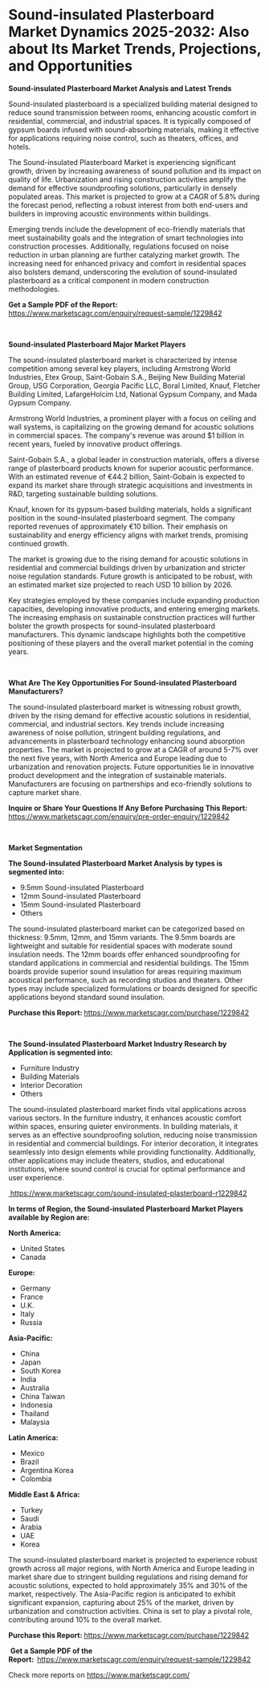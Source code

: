 <p><h1>Sound-insulated Plasterboard Market Dynamics 2025-2032: Also about Its Market Trends, Projections, and Opportunities</h1></p><p><strong>Sound-insulated Plasterboard Market Analysis and Latest Trends</strong></p>
<p><p>Sound-insulated plasterboard is a specialized building material designed to reduce sound transmission between rooms, enhancing acoustic comfort in residential, commercial, and industrial spaces. It is typically composed of gypsum boards infused with sound-absorbing materials, making it effective for applications requiring noise control, such as theaters, offices, and hotels.</p><p>The Sound-insulated Plasterboard Market is experiencing significant growth, driven by increasing awareness of sound pollution and its impact on quality of life. Urbanization and rising construction activities amplify the demand for effective soundproofing solutions, particularly in densely populated areas. This market is projected to grow at a CAGR of 5.8% during the forecast period, reflecting a robust interest from both end-users and builders in improving acoustic environments within buildings.</p><p>Emerging trends include the development of eco-friendly materials that meet sustainability goals and the integration of smart technologies into construction processes. Additionally, regulations focused on noise reduction in urban planning are further catalyzing market growth. The increasing need for enhanced privacy and comfort in residential spaces also bolsters demand, underscoring the evolution of sound-insulated plasterboard as a critical component in modern construction methodologies.</p></p>
<p><strong>Get a Sample PDF of the Report:&nbsp;</strong> <a href="https://www.marketscagr.com/enquiry/request-sample/1229842?utm_campaign=2650&utm_medium=2&utm_source=Github&utm_content=ia&utm_term=03042025&utm_id=sound-insulated-plasterboard">https://www.marketscagr.com/enquiry/request-sample/1229842</a></p>
<p>&nbsp;</p>
<p><strong>Sound-insulated Plasterboard Major Market Players</strong></p>
<p><p>The sound-insulated plasterboard market is characterized by intense competition among several key players, including Armstrong World Industries, Etex Group, Saint-Gobain S.A., Beijing New Building Material Group, USG Corporation, Georgia Pacific LLC, Boral Limited, Knauf, Fletcher Building Limited, LafargeHolcim Ltd, National Gypsum Company, and Mada Gypsum Company. </p><p>Armstrong World Industries, a prominent player with a focus on ceiling and wall systems, is capitalizing on the growing demand for acoustic solutions in commercial spaces. The company's revenue was around $1 billion in recent years, fueled by innovative product offerings.</p><p>Saint-Gobain S.A., a global leader in construction materials, offers a diverse range of plasterboard products known for superior acoustic performance. With an estimated revenue of €44.2 billion, Saint-Gobain is expected to expand its market share through strategic acquisitions and investments in R&D, targeting sustainable building solutions.</p><p>Knauf, known for its gypsum-based building materials, holds a significant position in the sound-insulated plasterboard segment. The company reported revenues of approximately €10 billion. Their emphasis on sustainability and energy efficiency aligns with market trends, promising continued growth.</p><p>The market is growing due to the rising demand for acoustic solutions in residential and commercial buildings driven by urbanization and stricter noise regulation standards. Future growth is anticipated to be robust, with an estimated market size projected to reach USD 10 billion by 2026.</p><p>Key strategies employed by these companies include expanding production capacities, developing innovative products, and entering emerging markets. The increasing emphasis on sustainable construction practices will further bolster the growth prospects for sound-insulated plasterboard manufacturers. This dynamic landscape highlights both the competitive positioning of these players and the overall market potential in the coming years.</p></p>
<p>&nbsp;</p>
<p><strong>What Are The Key Opportunities For Sound-insulated Plasterboard Manufacturers?</strong></p>
<p><p>The sound-insulated plasterboard market is witnessing robust growth, driven by the rising demand for effective acoustic solutions in residential, commercial, and industrial sectors. Key trends include increasing awareness of noise pollution, stringent building regulations, and advancements in plasterboard technology enhancing sound absorption properties. The market is projected to grow at a CAGR of around 5-7% over the next five years, with North America and Europe leading due to urbanization and renovation projects. Future opportunities lie in innovative product development and the integration of sustainable materials. Manufacturers are focusing on partnerships and eco-friendly solutions to capture market share.</p></p>
<p><strong>Inquire or Share Your Questions If Any Before Purchasing This Report:</strong> <a href="https://www.marketscagr.com/enquiry/pre-order-enquiry/1229842?utm_campaign=2650&utm_medium=2&utm_source=Github&utm_content=ia&utm_term=03042025&utm_id=sound-insulated-plasterboard">https://www.marketscagr.com/enquiry/pre-order-enquiry/1229842</a></p>
<p>&nbsp;</p>
<p><strong>Market Segmentation</strong></p>
<p><strong>The Sound-insulated Plasterboard Market Analysis by types is segmented into:</strong></p>
<p><ul><li>9.5mm Sound-insulated Plasterboard</li><li>12mm Sound-insulated Plasterboard</li><li>15mm Sound-insulated Plasterboard</li><li>Others</li></ul></p>
<p><p>The sound-insulated plasterboard market can be categorized based on thickness: 9.5mm, 12mm, and 15mm variants. The 9.5mm boards are lightweight and suitable for residential spaces with moderate sound insulation needs. The 12mm boards offer enhanced soundproofing for standard applications in commercial and residential buildings. The 15mm boards provide superior sound insulation for areas requiring maximum acoustical performance, such as recording studios and theaters. Other types may include specialized formulations or boards designed for specific applications beyond standard sound insulation.</p></p>
<p><strong>Purchase this Report:&nbsp;</strong><a href="https://www.marketscagr.com/purchase/1229842?utm_campaign=2650&utm_medium=2&utm_source=Github&utm_content=ia&utm_term=03042025&utm_id=sound-insulated-plasterboard">https://www.marketscagr.com/purchase/1229842</a></p>
<p>&nbsp;</p>
<p><strong>The Sound-insulated Plasterboard Market Industry Research by Application is segmented into:</strong></p>
<p><ul><li>Furniture Industry</li><li>Building Materials</li><li>Interior Decoration</li><li>Others</li></ul></p>
<p><p>The sound-insulated plasterboard market finds vital applications across various sectors. In the furniture industry, it enhances acoustic comfort within spaces, ensuring quieter environments. In building materials, it serves as an effective soundproofing solution, reducing noise transmission in residential and commercial buildings. For interior decoration, it integrates seamlessly into design elements while providing functionality. Additionally, other applications may include theaters, studios, and educational institutions, where sound control is crucial for optimal performance and user experience.</p></p>
<p><a href="https://www.marketscagr.com/sound-insulated-plasterboard-r1229842?utm_campaign=2650&utm_medium=2&utm_source=Github&utm_content=ia&utm_term=03042025&utm_id=sound-insulated-plasterboard">&nbsp;https://www.marketscagr.com/sound-insulated-plasterboard-r1229842</a></p>
<p><strong>In terms of Region, the Sound-insulated Plasterboard Market Players available by Region are:</strong></p>
<p>
    <p> <strong> North America: </strong>
        <ul>
            <li>United States</li>
            <li>Canada</li>
        </ul>
        </p> 
    <p> <strong> Europe: </strong>
        <ul>
            <li>Germany</li>
            <li>France</li>
            <li>U.K.</li>
            <li>Italy</li>
            <li>Russia</li>
        </ul>
        </p> 
    <p> <strong> Asia-Pacific: </strong>
        <ul>
            <li>China</li>
            <li>Japan</li>
            <li>South Korea</li>
            <li>India</li>
            <li>Australia</li>
            <li>China Taiwan</li>
            <li>Indonesia</li>
            <li>Thailand</li>
            <li>Malaysia</li>
        </ul>
        </p> 
    <p> <strong> Latin America: </strong>
        <ul>
            <li>Mexico</li>
            <li>Brazil</li>
            <li>Argentina Korea</li>
            <li>Colombia</li>
        </ul>
        </p> 
    <p> <strong> Middle East & Africa: </strong>
        <ul>
            <li>Turkey</li>
            <li>Saudi</li>
            <li>Arabia</li>
            <li>UAE</li>
            <li>Korea</li>
        </ul>
    </p>
    </p>
<p><p>The sound-insulated plasterboard market is projected to experience robust growth across all major regions, with North America and Europe leading in market share due to stringent building regulations and rising demand for acoustic solutions, expected to hold approximately 35% and 30% of the market, respectively. The Asia-Pacific region is anticipated to exhibit significant expansion, capturing about 25% of the market, driven by urbanization and construction activities. China is set to play a pivotal role, contributing around 10% to the overall market.</p></p>
<p><strong>Purchase this Report: </strong><a href="https://www.marketscagr.com/purchase/1229842?utm_campaign=2650&utm_medium=2&utm_source=Github&utm_content=ia&utm_term=03042025&utm_id=sound-insulated-plasterboard">https://www.marketscagr.com/purchase/1229842</a></p>
<p>&nbsp;<strong>Get a Sample PDF of the Report:&nbsp;&nbsp;</strong><a href="https://www.marketscagr.com/enquiry/request-sample/1229842?utm_campaign=2650&utm_medium=2&utm_source=Github&utm_content=ia&utm_term=03042025&utm_id=sound-insulated-plasterboard">https://www.marketscagr.com/enquiry/request-sample/1229842</a></p>
<p><strong></strong></p>
<p>Check more reports on <a href="https://www.marketscagr.com/?utm_campaign=2650&utm_medium=2&utm_source=Github&utm_content=ia&utm_term=03042025&utm_id=sound-insulated-plasterboard">https://www.marketscagr.com/</a></p>